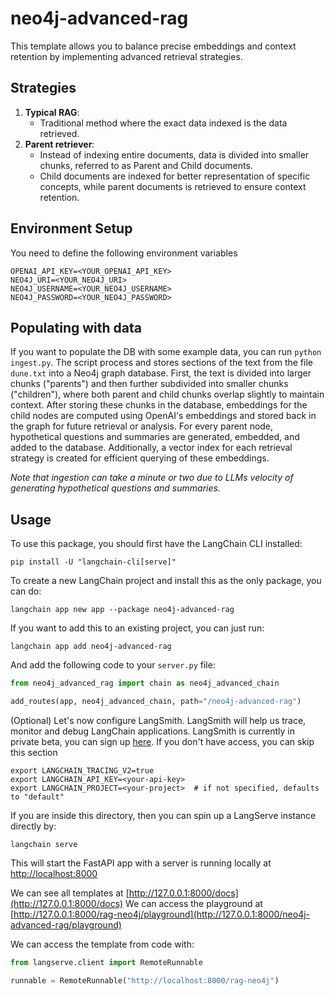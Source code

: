 # neo4j-advanced-rag

This template allows you to balance precise embeddings and context retention by implementing advanced retrieval strategies.

## Strategies

1. **Typical RAG**:
   - Traditional method where the exact data indexed is the data retrieved.
2. **Parent retriever**:
   - Instead of indexing entire documents, data is divided into smaller chunks, referred to as Parent and Child documents.
   - Child documents are indexed for better representation of specific concepts, while parent documents is retrieved to ensure context retention.

## Environment Setup

You need to define the following environment variables

```
OPENAI_API_KEY=<YOUR_OPENAI_API_KEY>
NEO4J_URI=<YOUR_NEO4J_URI>
NEO4J_USERNAME=<YOUR_NEO4J_USERNAME>
NEO4J_PASSWORD=<YOUR_NEO4J_PASSWORD>
```

## Populating with data

If you want to populate the DB with some example data, you can run `python ingest.py`.
The script process and stores sections of the text from the file `dune.txt` into a Neo4j graph database.
First, the text is divided into larger chunks ("parents") and then further subdivided into smaller chunks ("children"), where both parent and child chunks overlap slightly to maintain context.
After storing these chunks in the database, embeddings for the child nodes are computed using OpenAI's embeddings and stored back in the graph for future retrieval or analysis.
For every parent node, hypothetical questions and summaries are generated, embedded, and added to the database. 
Additionally, a vector index for each retrieval strategy is created for efficient querying of these embeddings.

*Note that ingestion can take a minute or two due to LLMs velocity of generating hypothetical questions and summaries.*

## Usage

To use this package, you should first have the LangChain CLI installed:

```shell
pip install -U "langchain-cli[serve]"
```

To create a new LangChain project and install this as the only package, you can do:

```shell
langchain app new app --package neo4j-advanced-rag
```

If you want to add this to an existing project, you can just run:

```shell
langchain app add neo4j-advanced-rag
```

And add the following code to your `server.py` file:
```python
from neo4j_advanced_rag import chain as neo4j_advanced_chain

add_routes(app, neo4j_advanced_chain, path="/neo4j-advanced-rag")
```

(Optional) Let's now configure LangSmith. 
LangSmith will help us trace, monitor and debug LangChain applications. 
LangSmith is currently in private beta, you can sign up [here](https://smith.langchain.com/). 
If you don't have access, you can skip this section

```shell
export LANGCHAIN_TRACING_V2=true
export LANGCHAIN_API_KEY=<your-api-key>
export LANGCHAIN_PROJECT=<your-project>  # if not specified, defaults to "default"
```

If you are inside this directory, then you can spin up a LangServe instance directly by:

```shell
langchain serve
```

This will start the FastAPI app with a server is running locally at 
[http://localhost:8000](http://localhost:8000)

We can see all templates at [http://127.0.0.1:8000/docs](http://127.0.0.1:8000/docs)
We can access the playground at [http://127.0.0.1:8000/rag-neo4j/playground](http://127.0.0.1:8000/neo4j-advanced-rag/playground)  

We can access the template from code with:

```python
from langserve.client import RemoteRunnable

runnable = RemoteRunnable("http://localhost:8000/rag-neo4j")
```
